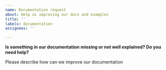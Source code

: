 ```yaml
---
name: Documentation request
about: Help us improving our docs and examples
title: ''
labels: documentation
assignees: ''

---
```


**Is something in our documentation missing or not well explained? Do you need help?**

Please describe how can we improve our documentation
